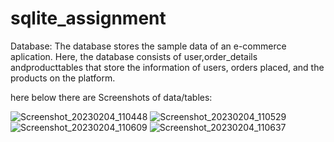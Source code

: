 # sqlite_assignment

Database:
The database stores the sample data of an e-commerce aplication. 
Here, the database consists of user,order_details andproducttables that store the information of users, orders placed, and the products on the platform.

here below there are Screenshots of data/tables:

![Screenshot_20230204_110448](https://user-images.githubusercontent.com/124420859/216751004-d469a5b7-830b-45f1-af1b-d81675add5eb.png)
![Screenshot_20230204_110529](https://user-images.githubusercontent.com/124420859/216751007-9c94c152-dc5c-4793-98c5-afdd43d8d963.png)
![Screenshot_20230204_110609](https://user-images.githubusercontent.com/124420859/216751009-8ca3cf3a-859c-4bcb-81b6-ca3a466f4730.png)
![Screenshot_20230204_110637](https://user-images.githubusercontent.com/124420859/216751010-9547bc49-d667-41c5-85fd-a67522785c6b.png)
